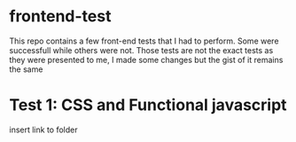 # frontend-test

This repo contains a few front-end tests that I had to perform. Some were successfull while others were not.
Those tests are not the exact tests as they were presented to me, I made some changes but the gist of it remains the same

# Test 1: CSS and Functional javascript

insert link to folder


